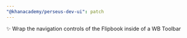 ```yaml
---
"@khanacademy/perseus-dev-ui": patch
---
```


✨ Wrap the navigation controls of the Flipbook inside of a WB Toolbar
